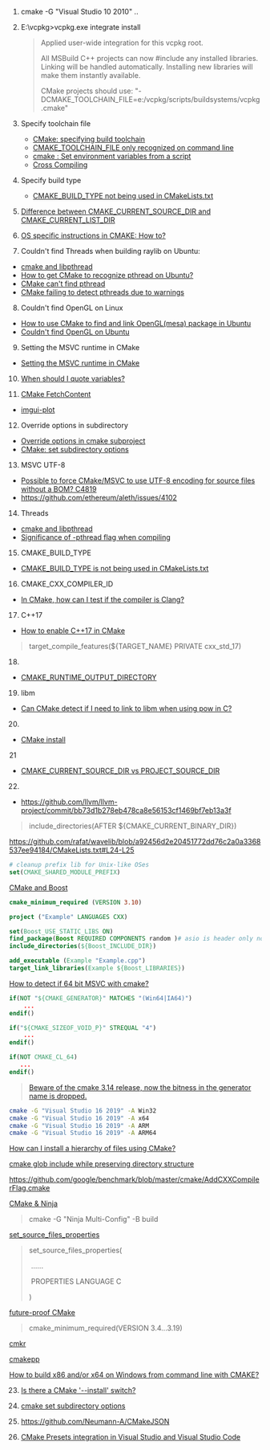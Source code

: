 1. cmake -G "Visual Studio 10 2010" ..

2. E:\vcpkg>vcpkg.exe integrate install
    >Applied user-wide integration for this vcpkg root.
    >
    >All MSBuild C++ projects can now #include any installed libraries.
    >Linking will be handled automatically.
    >Installing new libraries will make them instantly available.
    >
    >CMake projects should use: "-DCMAKE_TOOLCHAIN_FILE=e:/vcpkg/scripts/buildsystems/vcpkg.cmake"

3. Specify toolchain file

    - [CMake: specifying build toolchain](https://stackoverflow.com/questions/5098360/cmake-specifying-build-toolchain)
    - [CMAKE_TOOLCHAIN_FILE only recognized on command line](https://github.com/queezythegreat/arduino-cmake/issues/38)
    - [cmake : Set environment variables from a script](https://stackoverflow.com/questions/21047399/cmake-set-environment-variables-from-a-script)
    - [Cross Compiling](https://gitlab.kitware.com/cmake/community/wikis/doc/cmake/CrossCompiling)

4. Specify build type

    - [CMAKE_BUILD_TYPE not being used in CMakeLists.txt](https://stackoverflow.com/questions/24460486/cmake-build-type-not-being-used-in-cmakelists-txt)

5. [Difference between CMAKE_CURRENT_SOURCE_DIR and CMAKE_CURRENT_LIST_DIR](https://stackoverflow.com/questions/24460486/cmake-build-type-not-being-used-in-cmakelists-txt)

6. [OS specific instructions in CMAKE: How to?](https://stackoverflow.com/questions/9160335/os-specific-instructions-in-cmake-how-to)

7. Couldn't find Threads when building raylib on Ubuntu:
* [cmake and libpthread](https://stackoverflow.com/questions/1620918/cmake-and-libpthread)
* [How to get CMake to recognize pthread on Ubuntu?](https://stackoverflow.com/questions/15193785/how-to-get-cmake-to-recognize-pthread-on-ubuntu)
* [CMake can't find pthread](https://askubuntu.com/questions/499238/cmake-cant-find-pthread)
* [CMake failing to detect pthreads due to warnings](https://stackoverflow.com/questions/24813827/cmake-failing-to-detect-pthreads-due-to-warnings/25130590#25130590)

8. Couldn't find OpenGL on Linux
* [How to use CMake to find and link OpenGL(mesa) package in Ubuntu](https://stackoverflow.com/questions/34001996/how-to-use-cmake-to-find-and-link-openglmesa-package-in-ubuntu)
* [Couldn't find OpenGL on Ubuntu](https://stackoverflow.com/questions/31170869/cmake-could-not-find-opengl-in-ubuntu)

9. Setting the MSVC runtime in CMake
* [Setting the MSVC runtime in CMake](https://stackoverflow.com/questions/10113017/setting-the-msvc-runtime-in-cmake)

10. [When should I quote variables?](https://stackoverflow.com/questions/35847655/when-should-i-quote-variables)

11. [CMake FetchContent](https://cmake.org/cmake/help/latest/module/FetchContent.html)
* [imgui-plot](https://github.com/soulthreads/imgui-plot)

12. Override options in subdirectory
* [Override options in cmake subproject](https://stackoverflow.com/questions/14061605/override-option-in-cmake-subproject)
* [CMake: set subdirectory options](https://stackoverflow.com/questions/20239334/cmake-set-subdirectory-options)

13. MSVC UTF-8
* [Possible to force CMake/MSVC to use UTF-8 encoding for source files without a BOM? C4819](https://stackoverflow.com/questions/47690822/possible-to-force-cmake-msvc-to-use-utf-8-encoding-for-source-files-without-a-bo)
* https://github.com/ethereum/aleth/issues/4102

14. Threads
* [cmake and libpthread](https://stackoverflow.com/questions/1620918/cmake-and-libpthread)
* [Significance of -pthread flag when compiling](https://stackoverflow.com/questions/2127797/significance-of-pthread-flag-when-compiling)

15. CMAKE_BUILD_TYPE
* [CMAKE_BUILD_TYPE is not being used in CMakeLists.txt](https://stackoverflow.com/questions/24460486/cmake-build-type-is-not-being-used-in-cmakelists-txt)

16. CMAKE_CXX_COMPILER_ID
* [In CMake, how can I test if the compiler is Clang?](https://stackoverflow.com/questions/10046114/in-cmake-how-can-i-test-if-the-compiler-is-clang)

17. C++17
* [How to enable C++17 in CMake](https://stackoverflow.com/questions/45688522/how-to-enable-c17-in-cmake)
> target_compile_features(${TARGET_NAME} PRIVATE cxx_std_17)

18.
* [CMAKE_RUNTIME_OUTPUT_DIRECTORY](https://github.com/microsoft/vcpkg/issues/11547#issuecomment-633211556)

19. libm
* [Can CMake detect if I need to link to libm when using pow in C?](https://stackoverflow.com/questions/32816646/can-cmake-detect-if-i-need-to-link-to-libm-when-using-pow-in-c)

20.
* [CMake install](https://github.com/uriparser/uriparser/pull/75)

21
* [CMAKE_CURRENT_SOURCE_DIR vs PROJECT_SOURCE_DIR](https://github.com/mandreyel/mio/commit/61567f4c579aeb2ec1ab8f6bc285de461c7149a8)

22.
* https://github.com/llvm/llvm-project/commit/bb73d1b278eb478ca8e56153cf1469bf7eb13a3f
> include_directories(AFTER ${CMAKE_CURRENT_BINARY_DIR})

https://github.com/rafat/wavelib/blob/a92456d2e20451772dd76c2a0a3368537ee94184/CMakeLists.txt#L24-L25
```cmake
# cleanup prefix lib for Unix-like OSes
set(CMAKE_SHARED_MODULE_PREFIX)
```

[CMake and Boost](https://github.com/microsoft/vcpkg/issues/4188)
```cmake
cmake_minimum_required (VERSION 3.10)

project ("Example" LANGUAGES CXX)

set(Boost_USE_STATIC_LIBS ON)
find_package(Boost REQUIRED COMPONENTS random )# asio is header only no library, random is for example
include_directories(${Boost_INCLUDE_DIR})

add_executable (Example "Example.cpp")
target_link_libraries(Example ${Boost_LIBRARIES})
```

[How to detect if 64 bit MSVC with cmake?](https://stackoverflow.com/questions/39258250/how-to-detect-if-64-bit-msvc-with-cmake)
```cmake
if(NOT "${CMAKE_GENERATOR}" MATCHES "(Win64|IA64)")
    ...
endif()

if("${CMAKE_SIZEOF_VOID_P}" STREQUAL "4")
    ...
endif()

if(NOT CMAKE_CL_64)
   ...
endif()
```

> [Beware of the cmake 3.14 release, now the bitness in the generator name is dropped.](https://cmake.org/cmake/help/v3.14/generator/Visual%20Studio%2016%202019.html#generator:Visual%20Studio%2016%202019)

```bash
cmake -G "Visual Studio 16 2019" -A Win32
cmake -G "Visual Studio 16 2019" -A x64
cmake -G "Visual Studio 16 2019" -A ARM
cmake -G "Visual Studio 16 2019" -A ARM64
```

[How can I install a hierarchy of files using CMake?](https://stackoverflow.com/questions/11096471/how-can-i-install-a-hierarchy-of-files-using-cmake)

[cmake glob include while preserving directory structure](https://stackoverflow.com/questions/6216554/cmake-glob-include-while-preserving-directory-structure)

https://github.com/google/benchmark/blob/master/cmake/AddCXXCompilerFlag.cmake

[CMake & Ninja](https://twitter.com/lichray/status/1358689765684617216)
> cmake -G "Ninja Multi-Config" -B build



[set_source_files_properties](https://github.com/google/marl/commit/e82d1a7b8bca94cca68e0000e866289e2cf29ccc)

>set_source_files_properties(
>
>​    ......
>
>​    PROPERTIES LANGUAGE C
>
>)

[future-proof CMake](https://github.com/kimwalisch/libpopcnt/commit/870e63dba35050c60a45f3b63f2d0138154eeaf9)

> cmake_minimum_required(VERSION 3.4...3.19)

[cmkr](https://github.com/MoAlyousef/cmkr)

[cmakepp](https://github.com/toeb/cmakepp)

[How to build x86 and/or x64 on Windows from command line with CMAKE?](https://stackoverflow.com/questions/28350214/how-to-build-x86-and-or-x64-on-windows-from-command-line-with-cmake)

23. [Is there a CMake '--install' switch?](https://stackoverflow.com/questions/34040522/is-there-a-cmake-install-switch)

24. [cmake set subdirectory options](https://stackoverflow.com/questions/20239334/cmake-set-subdirectory-options/20239564)

25. https://github.com/Neumann-A/CMakeJSON

26. [CMake Presets integration in Visual Studio and Visual Studio Code](https://devblogs.microsoft.com/cppblog/cmake-presets-integration-in-visual-studio-and-visual-studio-code/)


